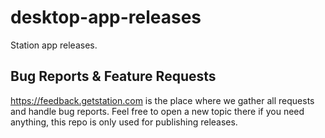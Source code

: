 # desktop-app-releases
Station app releases.

## Bug Reports & Feature Requests

https://feedback.getstation.com is the place where we gather all requests and handle bug reports. Feel free to open a new topic there if you need anything, this repo is only used for publishing releases.
